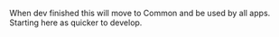 When dev finished this will move to Common and be used by all apps.
Starting here as quicker to develop.